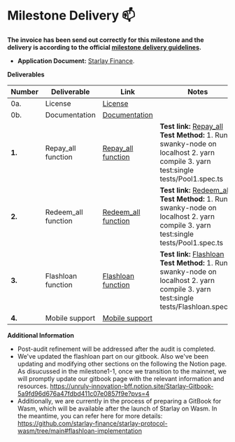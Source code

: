 # Milestone Delivery :mailbox:

**The invoice has been send out correctly for this milestone and the delivery is according to the official [milestone delivery guidelines](https://github.com/smart-contract-bounty/Support-Docs/blob/master/milestone-deliverables-guidelines.md).**  

* **Application Document:** [Starlay Finance](https://github.com/Chidasan/Ecosystem-Grants/blob/master/applications/starlay_finance.md).

**Deliverables**

| Number | Deliverable | Link | Notes |
| ------------- | ------------- | ------------- |------------- |
| 0a. | License | [License](https://github.com/starlay-finance/starlay-protocol-wasm/blob/8fc7fa89b5be0651abe9287c69156b1690af3845/LICENSE.md) | 　|
| 0b. | Documentation | [Documentation](https://docs.starlay.finance) |　 |
| **1.** | Repay_all function | [Repay_all function](https://github.com/starlay-finance/starlay-protocol-wasm/blob/8fc7fa89b5be0651abe9287c69156b1690af3845/logics/impls/pool/mod.rs#L418) | **Test link:** [Repay_all](https://github.com/starlay-finance/starlay-protocol-wasm/blob/8fc7fa89b5be0651abe9287c69156b1690af3845/tests/Pool1.spec.ts#L662) **Test Method:** 1. Run swanky-node on localhost 2. yarn compile 3. yarn test:single tests/Pool1.spec.ts |
| **2.** | Redeem_all function | [Redeem_all function](https://github.com/starlay-finance/starlay-protocol-wasm/blob/8fc7fa89b5be0651abe9287c69156b1690af3845/logics/impls/pool/mod.rs#L384) | **Test link:** [Redeem_all](https://github.com/starlay-finance/starlay-protocol-wasm/blob/8fc7fa89b5be0651abe9287c69156b1690af3845/tests/Pool1.spec.ts#L361) **Test Method:** 1. Run swanky-node on localhost 2. yarn compile 3. yarn test:single tests/Pool1.spec.ts |
| **3.** | Flashloan function| [Flashloan function](https://github.com/starlay-finance/starlay-protocol-wasm/blob/8fc7fa89b5be0651abe9287c69156b1690af3845/logics/impls/flashloan_gateway.rs#L54) | **Test link:** [Flashloan](https://github.com/starlay-finance/starlay-protocol-wasm/blob/8fc7fa89b5be0651abe9287c69156b1690af3845/tests/Flashloan.spec.ts) **Test Method:** 1. Run swanky-node on localhost 2. yarn compile 3. yarn test:single tests/Flashloan.spec.ts |
| **4.** | Mobile support| [Mobile support](https://testnet-wasm.starlay.finance/) |  |

**Additional Information**
* Post-audit refinement will be addressed after the audit is completed. 
* We've updated the flashloan part on our gitbook. Also we've been updating and modifying other sections on the following the Notion page. As disucussed in the milestone1-1, once we transition to the mainnet, we will promptly update our gitbook page with the relevant information and resources. https://unruly-innovation-bff.notion.site/Starlay-Gitbook-5a9fd96d676a47fdbd411c07e0857f9e?pvs=4
* Additionally, we are currently in the process of preparing a GitBook for Wasm, which will be available after the launch of Starlay on Wasm. In the meantime, you can refer here for more details: https://github.com/starlay-finance/starlay-protocol-wasm/tree/main#flashloan-implementation
